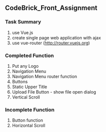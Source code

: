 ## CodeBrick_Front_Assignment

### Task Summary

1. use Vue.js
2. create single page web application with ajax
3. use vue-router (http://router.vuejs.org)

### Completed Function

1. Put any Logo
2. Navigation Menu
3. Navigation Menu router function
4. Buttons
5. Static Upper Title
6. Upload File Button - show file open dialog
7. Vertical Scroll

### Incomplete Function

1. Button function
2. Horizontal Scroll
